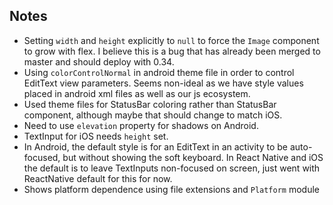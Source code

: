 ## Notes
* Setting ```width``` and ```height``` explicitly to ```null``` to force the ```Image``` component to grow with flex. I believe this is a bug that has already been merged to master and should deploy with 0.34.
* Using ```colorControlNormal``` in android theme file in order to control EditText view parameters. Seems non-ideal as we have style values placed in android xml files as well as our js ecosystem.
* Used theme files for StatusBar coloring rather than StatusBar component, although maybe that should change to match iOS.
* Need to use ```elevation``` property for shadows on Android.
* TextInput for iOS needs ```height``` set.
* In Android, the default style is for an EditText in an activity to be auto-focused, but without showing the soft keyboard. In React Native and iOS the default is to leave TextInputs non-focused on screen, just went with ReactNative default for this for now.
* Shows platform dependence using file extensions and ```Platform``` module
